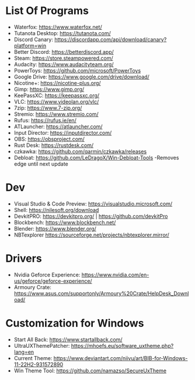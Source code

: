# List Of Programs 

* Waterfox: https://www.waterfox.net/
* Tutanota Desktop: https://tutanota.com/
* Discord Canary: https://discordapp.com/api/download/canary?platform=win
* Better Discord: https://betterdiscord.app/
* Steam: https://store.steampowered.com/
* Audacity: https://www.audacityteam.org/
* PowerToys: https://github.com/microsoft/PowerToys
* Google Drive: https://www.google.com/drive/download/
* Nicotine+: https://nicotine-plus.org/
* Gimp: https://www.gimp.org/
* KeePassXC: https://keepassxc.org/
* VLC: https://www.videolan.org/vlc/
* 7zip: https://www.7-zip.org/
* Stremio: https://www.stremio.com/
* Rufus: https://rufus.ie/en/
* ATLauncher: https://atlauncher.com/
* Input Director: https://inputdirector.com/
* OBS: https://obsproject.com/
* Rust Desk: https://rustdesk.com/
* czkawka: https://github.com/qarmin/czkawka/releases
* Debloat: https://github.com/LeDragoX/Win-Debloat-Tools -Removes edge until next update


# Dev
* Visual Studio & Code Preview: https://visualstudio.microsoft.com/
* Shell: https://nilesoft.org/download
* DevkitPRO: https://devkitpro.org/ | https://github.com/devkitPro
* Blockbench: https://www.blockbench.net/
* Blender: https://www.blender.org/
* NBTexplorer https://sourceforge.net/projects/nbtexplorer.mirror/



# Drivers
* Nvidia Geforce Experience: https://www.nvidia.com/en-us/geforce/geforce-experience/
* Armoury Crate: https://www.asus.com/supportonly/Armoury%20Crate/HelpDesk_Download/


# Customization for Windows
* Start All Back: https://www.startallback.com/
* UltraUXThemePatcher: https://mhoefs.eu/software_uxtheme.php?lang=en
* Current Theme: https://www.deviantart.com/niivu/art/BIB-for-Windows-11-22H2-931572890
* Win Theme Tool: https://github.com/namazso/SecureUxTheme





